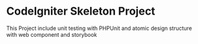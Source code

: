 # CodeIgniter Skeleton Project
This Project include unit testing with PHPUnit and atomic design structure with web component and storybook
